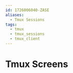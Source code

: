 ```yaml
---
id: 1726006040-ZASE
aliases:
  - Tmux Sessions
tags:
  - tmux
  - tmux_sessions
  - tmux_client
---
```


# Tmux Screens

